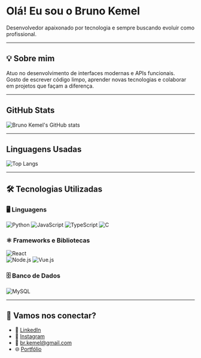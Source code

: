 #  Olá! Eu sou o Bruno Kemel

 Desenvolvedor apaixonado por tecnologia e sempre buscando evoluir como profissional.

---

## 💡 Sobre mim
Atuo no desenvolvimento de interfaces modernas e APIs funcionais.  
Gosto de escrever código limpo, aprender novas tecnologias e colaborar em projetos que façam a diferença.

---

## GitHub Stats

![Bruno Kemel's GitHub stats](https://github-readme-stats.vercel.app/api?username=brunokemel&show_icons=true&theme=radical)

---

## Linguagens Usadas

![Top Langs](https://github-readme-stats.vercel.app/api/top-langs/?username=brunokemel&layout=compact&theme=radical)

---

## 🛠️ Tecnologias Utilizadas

### 🖥️ Linguagens
![Python](https://img.shields.io/badge/-Python-3776AB?style=for-the-badge&logo=python&logoColor=white)  ![JavaScript](https://img.shields.io/badge/-JavaScript-F7DF1E?style=for-the-badge&logo=javascript&logoColor=black)  ![TypeScript](https://img.shields.io/badge/-TypeScript-3178C6?style=for-the-badge&logo=typescript&logoColor=white)  ![C](https://img.shields.io/badge/-C-00599C?style=for-the-badge&logo=c&logoColor=white)

### ⚛️ Frameworks e Bibliotecas
![React](https://img.shields.io/badge/-React-61DAFB?style=for-the-badge&logo=react&logoColor=black)  
![Node.js](https://img.shields.io/badge/-Node.js-339933?style=for-the-badge&logo=node.js&logoColor=white)
![Vue.js](https://img.shields.io/badge/-Vue.js-4FC08D?style=for-the-badge&logo=vue.js&logoColor=white)  

### 🗄️ Banco de Dados
![MySQL](https://img.shields.io/badge/-MySQL-4479A1?style=for-the-badge&logo=mysql&logoColor=white) 


---

## 🤝 Vamos nos conectar?
- 💼 [LinkedIn](https://www.linkedin.com/in/bruno-kemel-026a22220/)  
- 📸 [Instagram](https://www.instagram.com/kemel_develop/)  
- 📧 br.kemel@gmail.com  
- 🌐 [Portfólio](https://portfoliobrunokemel.vercel.app/)
